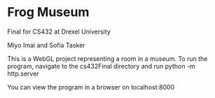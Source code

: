 # Frog Museum
Final for CS432 at Drexel University

Miyo Imai and Sofia Tasker

This is a WebGL project representing a room in a museum. To run the program, navigate to the cs432Final directory and run python -m http.server

You can view the program in a browser on localhost:8000
